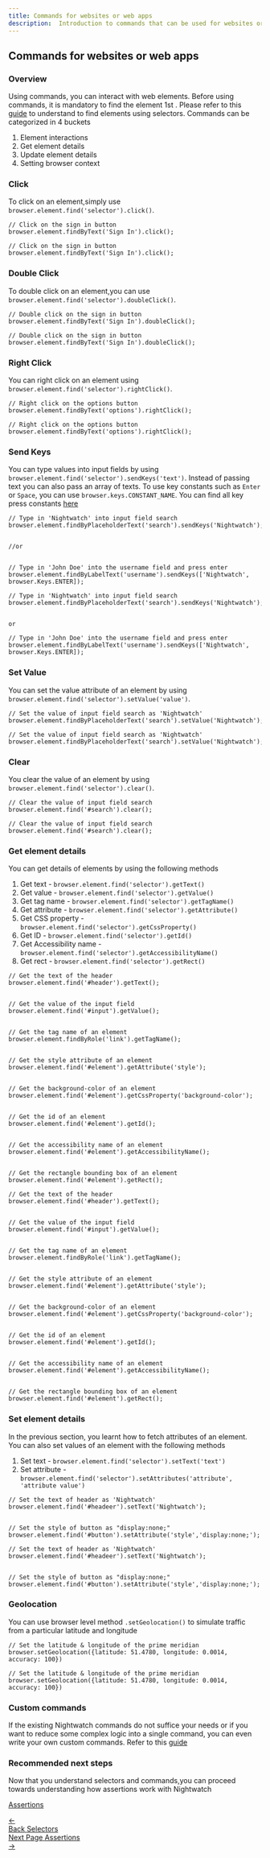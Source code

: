 ```yaml
---
title: Commands for websites or web apps
description:  Introduction to commands that can be used for websites or web apps
---
```


<div class="page-header"><h2>Commands for websites or web apps</h2></div>

### Overview

Using commands, you can interact with web elements. Before using commands, it is mandatory to find the element 1st . Please refer to this [guide][1] to understand to find elements using selectors. Commands can be categorized in 4 buckets
1. Element interactions
2. Get element details
3. Update element details
4. Setting browser context

### Click

To click on an element,simply use `browser.element.find('selector').click()`.

<div class="sample-test"><pre data-language="javascript"><code class="language-javascript">// Click on the sign in button
browser.element.findByText('Sign In').click();
</code></pre>

<pre data-language="typescript"><code class="language-typescript">// Click on the sign in button
browser.element.findByText('Sign In').click();
</code></pre>
</div>

### Double Click

To double click on an element,you can use `browser.element.find('selector').doubleClick()`.

<div class="sample-test"><pre data-language="javascript"><code class="language-javascript">// Double click on the sign in button
browser.element.findByText('Sign In').doubleClick();
</code></pre>

<pre data-language="typescript"><code class="language-typescript">// Double click on the sign in button
browser.element.findByText('Sign In').doubleClick();
</code></pre>
</div>

### Right Click

You can right click on an element using `browser.element.find('selector').rightClick()`.

<div class="sample-test"><pre data-language="javascript"><code class="language-javascript">// Right click on the options button
browser.element.findByText('options').rightClick();
</code></pre>

<pre data-language="typescript"><code class="language-typescript">// Right click on the options button
browser.element.findByText('options').rightClick();
</code></pre>
</div>

### Send Keys

You can type values into input fields by using `browser.element.find('selector').sendKeys('text')`. Instead of passing text you can also pass an array of texts. To use key constants such as `Enter` or `Space`, you can use `browser.keys.CONSTANT_NAME`. You can find all key press constants [here][2]

<div class="sample-test"><pre data-language="javascript"><code class="language-javascript">// Type in 'Nightwatch' into input field search
browser.element.findByPlaceholderText('search').sendKeys('Nightwatch');
<br>
//or
<br>
// Type in 'John Doe' into the username field and press enter
browser.element.findByLabelText('username').sendKeys(['Nightwatch', browser.Keys.ENTER]);
</code></pre>

<pre data-language="typescript"><code class="language-typescript">// Type in 'Nightwatch' into input field search
browser.element.findByPlaceholderText('search').sendKeys('Nightwatch');
<br>
or
<br>// Type in 'John Doe' into the username field and press enter
browser.element.findByLabelText('username').sendKeys(['Nightwatch', browser.Keys.ENTER]);
</code></pre>
</div>

### Set Value

You can set the value attribute of an element by using `browser.element.find('selector').setValue('value')`.

<div class="sample-test"><pre data-language="javascript"><code class="language-javascript">// Set the value of input field search as 'Nightwatch'
browser.element.findByPlaceholderText('search').setValue('Nightwatch');
</code></pre>

<pre data-language="typescript"><code class="language-typescript">// Set the value of input field search as 'Nightwatch'
browser.element.findByPlaceholderText('search').setValue('Nightwatch');
</code></pre>
</div>

### Clear

You clear the value of an element by using `browser.element.find('selector').clear()`.

<div class="sample-test"><pre data-language="javascript"><code class="language-javascript">// Clear the value of input field search
browser.element.find('#search').clear();
</code></pre>

<pre data-language="typescript"><code class="language-typescript">// Clear the value of input field search
browser.element.find('#search').clear();
</code></pre>
</div>

### Get element details

You can get details of elements by using the following methods 
1. Get text - `browser.element.find('selector').getText()`
2. Get value - `browser.element.find('selector').getValue()`
3. Get tag name - `browser.element.find('selector').getTagName()`
4. Get attribute - `browser.element.find('selector').getAttribute()`
5. Get CSS property - `browser.element.find('selector').getCssProperty()`
6. Get ID - `browser.element.find('selector').getId()`
7. Get Accessibility name - `browser.element.find('selector').getAccessibilityName()`
8. Get rect - `browser.element.find('selector').getRect()`

<div class="sample-test"><pre data-language="javascript"><code class="language-javascript">// Get the text of the header
browser.element.find('#header').getText();
<br>
// Get the value of the input field
browser.element.find('#input').getValue();
<br>
// Get the tag name of an element
browser.element.findByRole('link').getTagName();
<br>
// Get the style attribute of an element
browser.element.find('#element').getAttribute('style');
<br>
// Get the background-color of an element
browser.element.find('#element').getCssProperty('background-color');
<br>
// Get the id of an element
browser.element.find('#element').getId();
<br>
// Get the accessibility name of an element
browser.element.find('#element').getAccessibilityName();
<br>
// Get the rectangle bounding box of an element
browser.element.find('#element').getRect();
</code></pre>

<pre data-language="typescript"><code class="language-typescript">// Get the text of the header
browser.element.find('#header').getText();
<br>
// Get the value of the input field
browser.element.find('#input').getValue();
<br>
// Get the tag name of an element
browser.element.findByRole('link').getTagName();
<br>
// Get the style attribute of an element
browser.element.find('#element').getAttribute('style');
<br>
// Get the background-color of an element
browser.element.find('#element').getCssProperty('background-color');
<br>
// Get the id of an element
browser.element.find('#element').getId();
<br>
// Get the accessibility name of an element
browser.element.find('#element').getAccessibilityName();
<br>
// Get the rectangle bounding box of an element
browser.element.find('#element').getRect();
</code></pre>
</div>


### Set element details

In the previous section, you learnt how to fetch attributes of an element. You can also set values of an element with the following methods
1. Set text - `browser.element.find('selector').setText('text')`
2. Set attribute - `browser.element.find('selector').setAttributes('attribute', 'attribute value')`

<div class="sample-test"><pre data-language="javascript"><code class="language-javascript">// Set the text of header as 'Nightwatch'
browser.element.find('#headeer').setText('Nightwatch');
<br>
// Set the style of button as "display:none;"
browser.element.find('#button').setAttribute('style','display:none;');
</code></pre>

<pre data-language="typescript"><code class="language-typescript">// Set the text of header as 'Nightwatch'
browser.element.find('#headeer').setText('Nightwatch');
<br>
// Set the style of button as "display:none;"
browser.element.find('#button').setAttribute('style','display:none;');
</code></pre>
</div>


### Geolocation

You can use browser level method `.setGeolocation()` to simulate traffic from a particular latitude and longitude

<div class="sample-test"><pre data-language="javascript"><code class="language-javascript">// Set the latitude & longitude of the prime meridian
browser.setGeolocation({latitude: 51.4780, longitude: 0.0014, accuracy: 100})
</code></pre>

<pre data-language="typescript"><code class="language-typescript">// Set the latitude & longitude of the prime meridian
browser.setGeolocation({latitude: 51.4780, longitude: 0.0014, accuracy: 100})
</code></pre>
</div>

### Custom commands

If the existing Nightwatch commands do not suffice your needs or if you want to reduce some complex logic into a single command, you can even write your own custom commands. Refer to this [guide][3]

### Recommended next steps

Now that you understand selectors and commands,you can proceed towards understanding how assertions work with Nightwatch  

[Assertions][4]

[1]:  /guide/writing-tests/selectors.html
[2]:  https://www.selenium.dev/selenium/docs/api/javascript/module/selenium-webdriver/index_exports_Key.html
[3]:  /guide/extending-nightwatch/adding-custom-commands.html
[4]:  /guide/writing-tests/adding-assertions.html



<div class="doc-pagination pt-40">
  <div class="previous">
    <a href="https://nightwatchjs.org/guide/writing-tests/selectors.html">
      <span>←</span>
        <div class="d-flex flex-column">
          <span class="smallT">Back</span>
          <span class="bigT">Selectors</span>
        </div>
    </a>
  </div>
  <div class="next">
    <a href="https://nightwatchjs.org/guide/writing-tests/adding-assertions.html">
        <div class="d-flex flex-column">
          <span class="smallT">Next Page</span>
          <span class="bigT">Assertions</span>
        </div>
        <span>→</span>
    </a>
  </div>
</div>

